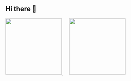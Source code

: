 ## Hi there 👋

<div>
  <a href="https://github.com/odlaanoR">
    <img height="180em" src="https://github-readme-stats.vercel.app/api?username=odlaanoR&theme=nightowl&show_icons=true"/>
    <img style="margin-left: 20px;" height="180em" src="https://github-readme-stats.vercel.app/api/top-langs/?username=odlaanoR&layout=compact&theme=nightowl"/>
</div>



